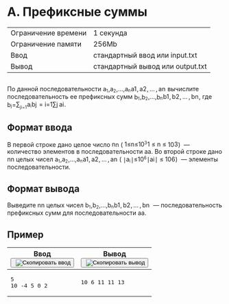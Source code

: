 <div class="problem__statement text" data-bem="{&quot;problem__statement&quot;:{}}">
<div class="problem-statement"><div class="header"><h1 class="title">A. Префиксные суммы</h1><table><tbody><tr class="time-limit"><td class="property-title">Ограничение времени</td><td>1&nbsp;секунда</td></tr><tr class="memory-limit"><td class="property-title">Ограничение памяти</td><td>256Mb</td></tr><tr class="input-file"><td class="property-title">Ввод</td><td colspan="1">стандартный ввод или input.txt</td></tr><tr class="output-file"><td class="property-title">Вывод</td><td colspan="1">стандартный вывод или output.txt</td></tr></tbody></table></div><h2></h2><div class="legend"><p>По данной последовательности <span class="math inline"><span class="katex"><span class="katex-mathml">
    <span class="MathJax_Preview" style="color: inherit; display: none;"></span><span id="MathJax-Element-1-Frame" class="mjx-chtml MathJax_CHTML" tabindex="0" style="font-size: 99%;"><span id="MJXc-Node-1" class="mjx-math"><span id="MJXc-Node-2" class="mjx-mrow"><span id="MJXc-Node-3" class="mjx-semantics"><span id="MJXc-Node-4" class="mjx-mrow"><span id="MJXc-Node-5" class="mjx-msub"><span class="mjx-base"><span id="MJXc-Node-6" class="mjx-mi"><span class="mjx-char MJXc-TeX-math-I" style="padding-top: 0.241em; padding-bottom: 0.301em;">a</span></span></span><span class="mjx-sub" style="font-size: 70.7%; vertical-align: -0.212em; padding-right: 0.071em;"><span id="MJXc-Node-7" class="mjx-mn" style=""><span class="mjx-char MJXc-TeX-main-R" style="padding-top: 0.361em; padding-bottom: 0.361em;">1</span></span></span></span><span id="MJXc-Node-8" class="mjx-mo"><span class="mjx-char MJXc-TeX-main-R" style="margin-top: -0.176em; padding-bottom: 0.54em;">,</span></span><span id="MJXc-Node-9" class="mjx-msub MJXc-space1"><span class="mjx-base"><span id="MJXc-Node-10" class="mjx-mi"><span class="mjx-char MJXc-TeX-math-I" style="padding-top: 0.241em; padding-bottom: 0.301em;">a</span></span></span><span class="mjx-sub" style="font-size: 70.7%; vertical-align: -0.212em; padding-right: 0.071em;"><span id="MJXc-Node-11" class="mjx-mn" style=""><span class="mjx-char MJXc-TeX-main-R" style="padding-top: 0.361em; padding-bottom: 0.361em;">2</span></span></span></span><span id="MJXc-Node-12" class="mjx-mo"><span class="mjx-char MJXc-TeX-main-R" style="margin-top: -0.176em; padding-bottom: 0.54em;">,</span></span><span id="MJXc-Node-13" class="mjx-mo MJXc-space1"><span class="mjx-char MJXc-TeX-main-R" style="margin-top: -0.176em; padding-bottom: 0.361em;">…</span></span><span id="MJXc-Node-14" class="mjx-mo MJXc-space1"><span class="mjx-char MJXc-TeX-main-R" style="margin-top: -0.176em; padding-bottom: 0.54em;">,</span></span><span id="MJXc-Node-15" class="mjx-msub MJXc-space1"><span class="mjx-base"><span id="MJXc-Node-16" class="mjx-mi"><span class="mjx-char MJXc-TeX-math-I" style="padding-top: 0.241em; padding-bottom: 0.301em;">a</span></span></span><span class="mjx-sub" style="font-size: 70.7%; vertical-align: -0.212em; padding-right: 0.071em;"><span id="MJXc-Node-17" class="mjx-mi" style=""><span class="mjx-char MJXc-TeX-math-I" style="padding-top: 0.241em; padding-bottom: 0.301em;">n</span></span></span></span></span></span></span></span></span><script type="math/mml" id="MathJax-Element-1"><math xmlns="http://www.w3.org/1998/Math/MathML">
     <semantics>
      <mrow>
       <msub>
        <mi>
         a
        </mi>
        <mn>
         1
        </mn>
       </msub>
       <mo separator="true">
        ,
       </mo>
       <msub>
        <mi>
         a
        </mi>
        <mn>
         2
        </mn>
       </msub>
       <mo separator="true">
        ,
       </mo>
       <mo>
        …
       </mo>
       <mo separator="true">
        ,
       </mo>
       <msub>
        <mi>
         a
        </mi>
        <mi>
         n
        </mi>
       </msub>
      </mrow>
      <annotation encoding="application/x-tex">
       a_1, a_2, \ldots, a_n
      </annotation>
     </semantics>
    </math></script></span><span class="katex-html" aria-hidden="true"><span class="base"><span class="strut" style="height:0.625em;vertical-align:-0.1944em;"></span><span class="mord"><span class="mord mathnormal">a</span><span class="msupsub"><span class="vlist-t vlist-t2"><span class="vlist-r"><span class="vlist" style="height:0.3011em;"><span style="top:-2.55em;margin-left:0em;margin-right:0.05em;"><span class="pstrut" style="height:2.7em;"></span><span class="sizing reset-size6 size3 mtight"><span class="mord mtight">1</span></span></span></span><span class="vlist-s">​</span></span><span class="vlist-r"><span class="vlist" style="height:0.15em;"><span></span></span></span></span></span></span><span class="mpunct">,</span><span class="mspace" style="margin-right:0.1667em;"></span><span class="mord"><span class="mord mathnormal">a</span><span class="msupsub"><span class="vlist-t vlist-t2"><span class="vlist-r"><span class="vlist" style="height:0.3011em;"><span style="top:-2.55em;margin-left:0em;margin-right:0.05em;"><span class="pstrut" style="height:2.7em;"></span><span class="sizing reset-size6 size3 mtight"><span class="mord mtight">2</span></span></span></span><span class="vlist-s">​</span></span><span class="vlist-r"><span class="vlist" style="height:0.15em;"><span></span></span></span></span></span></span><span class="mpunct">,</span><span class="mspace" style="margin-right:0.1667em;"></span><span class="minner">…</span><span class="mspace" style="margin-right:0.1667em;"></span><span class="mpunct">,</span><span class="mspace" style="margin-right:0.1667em;"></span><span class="mord"><span class="mord mathnormal">a</span><span class="msupsub"><span class="vlist-t vlist-t2"><span class="vlist-r"><span class="vlist" style="height:0.1514em;"><span style="top:-2.55em;margin-left:0em;margin-right:0.05em;"><span class="pstrut" style="height:2.7em;"></span><span class="sizing reset-size6 size3 mtight"><span class="mord mathnormal mtight">n</span></span></span></span><span class="vlist-s">​</span></span><span class="vlist-r"><span class="vlist" style="height:0.15em;"><span></span></span></span></span></span></span></span></span></span></span> вычислите последовательность ее префиксных сумм <span class="math inline"><span class="katex"><span class="katex-mathml">
    <span class="MathJax_Preview" style="color: inherit; display: none;"></span><span id="MathJax-Element-2-Frame" class="mjx-chtml MathJax_CHTML" tabindex="0" style="font-size: 99%;"><span id="MJXc-Node-18" class="mjx-math"><span id="MJXc-Node-19" class="mjx-mrow"><span id="MJXc-Node-20" class="mjx-semantics"><span id="MJXc-Node-21" class="mjx-mrow"><span id="MJXc-Node-22" class="mjx-msub"><span class="mjx-base"><span id="MJXc-Node-23" class="mjx-mi"><span class="mjx-char MJXc-TeX-math-I" style="padding-top: 0.48em; padding-bottom: 0.301em;">b</span></span></span><span class="mjx-sub" style="font-size: 70.7%; vertical-align: -0.212em; padding-right: 0.071em;"><span id="MJXc-Node-24" class="mjx-mn" style=""><span class="mjx-char MJXc-TeX-main-R" style="padding-top: 0.361em; padding-bottom: 0.361em;">1</span></span></span></span><span id="MJXc-Node-25" class="mjx-mo"><span class="mjx-char MJXc-TeX-main-R" style="margin-top: -0.176em; padding-bottom: 0.54em;">,</span></span><span id="MJXc-Node-26" class="mjx-msub MJXc-space1"><span class="mjx-base"><span id="MJXc-Node-27" class="mjx-mi"><span class="mjx-char MJXc-TeX-math-I" style="padding-top: 0.48em; padding-bottom: 0.301em;">b</span></span></span><span class="mjx-sub" style="font-size: 70.7%; vertical-align: -0.212em; padding-right: 0.071em;"><span id="MJXc-Node-28" class="mjx-mn" style=""><span class="mjx-char MJXc-TeX-main-R" style="padding-top: 0.361em; padding-bottom: 0.361em;">2</span></span></span></span><span id="MJXc-Node-29" class="mjx-mo"><span class="mjx-char MJXc-TeX-main-R" style="margin-top: -0.176em; padding-bottom: 0.54em;">,</span></span><span id="MJXc-Node-30" class="mjx-mo MJXc-space1"><span class="mjx-char MJXc-TeX-main-R" style="margin-top: -0.176em; padding-bottom: 0.361em;">…</span></span><span id="MJXc-Node-31" class="mjx-mo MJXc-space1"><span class="mjx-char MJXc-TeX-main-R" style="margin-top: -0.176em; padding-bottom: 0.54em;">,</span></span><span id="MJXc-Node-32" class="mjx-msub MJXc-space1"><span class="mjx-base"><span id="MJXc-Node-33" class="mjx-mi"><span class="mjx-char MJXc-TeX-math-I" style="padding-top: 0.48em; padding-bottom: 0.301em;">b</span></span></span><span class="mjx-sub" style="font-size: 70.7%; vertical-align: -0.212em; padding-right: 0.071em;"><span id="MJXc-Node-34" class="mjx-mi" style=""><span class="mjx-char MJXc-TeX-math-I" style="padding-top: 0.241em; padding-bottom: 0.301em;">n</span></span></span></span></span></span></span></span></span><script type="math/mml" id="MathJax-Element-2"><math xmlns="http://www.w3.org/1998/Math/MathML">
     <semantics>
      <mrow>
       <msub>
        <mi>
         b
        </mi>
        <mn>
         1
        </mn>
       </msub>
       <mo separator="true">
        ,
       </mo>
       <msub>
        <mi>
         b
        </mi>
        <mn>
         2
        </mn>
       </msub>
       <mo separator="true">
        ,
       </mo>
       <mo>
        …
       </mo>
       <mo separator="true">
        ,
       </mo>
       <msub>
        <mi>
         b
        </mi>
        <mi>
         n
        </mi>
       </msub>
      </mrow>
      <annotation encoding="application/x-tex">
       b_1, b_2, \ldots, b_n
      </annotation>
     </semantics>
    </math></script></span><span class="katex-html" aria-hidden="true"><span class="base"><span class="strut" style="height:0.8889em;vertical-align:-0.1944em;"></span><span class="mord"><span class="mord mathnormal">b</span><span class="msupsub"><span class="vlist-t vlist-t2"><span class="vlist-r"><span class="vlist" style="height:0.3011em;"><span style="top:-2.55em;margin-left:0em;margin-right:0.05em;"><span class="pstrut" style="height:2.7em;"></span><span class="sizing reset-size6 size3 mtight"><span class="mord mtight">1</span></span></span></span><span class="vlist-s">​</span></span><span class="vlist-r"><span class="vlist" style="height:0.15em;"><span></span></span></span></span></span></span><span class="mpunct">,</span><span class="mspace" style="margin-right:0.1667em;"></span><span class="mord"><span class="mord mathnormal">b</span><span class="msupsub"><span class="vlist-t vlist-t2"><span class="vlist-r"><span class="vlist" style="height:0.3011em;"><span style="top:-2.55em;margin-left:0em;margin-right:0.05em;"><span class="pstrut" style="height:2.7em;"></span><span class="sizing reset-size6 size3 mtight"><span class="mord mtight">2</span></span></span></span><span class="vlist-s">​</span></span><span class="vlist-r"><span class="vlist" style="height:0.15em;"><span></span></span></span></span></span></span><span class="mpunct">,</span><span class="mspace" style="margin-right:0.1667em;"></span><span class="minner">…</span><span class="mspace" style="margin-right:0.1667em;"></span><span class="mpunct">,</span><span class="mspace" style="margin-right:0.1667em;"></span><span class="mord"><span class="mord mathnormal">b</span><span class="msupsub"><span class="vlist-t vlist-t2"><span class="vlist-r"><span class="vlist" style="height:0.1514em;"><span style="top:-2.55em;margin-left:0em;margin-right:0.05em;"><span class="pstrut" style="height:2.7em;"></span><span class="sizing reset-size6 size3 mtight"><span class="mord mathnormal mtight">n</span></span></span></span><span class="vlist-s">​</span></span><span class="vlist-r"><span class="vlist" style="height:0.15em;"><span></span></span></span></span></span></span></span></span></span></span>, где <span class="math inline"><span class="katex"><span class="katex-mathml">
    <span class="MathJax_Preview" style="color: inherit; display: none;"></span><span id="MathJax-Element-3-Frame" class="mjx-chtml MathJax_CHTML" tabindex="0" style="font-size: 99%;"><span id="MJXc-Node-35" class="mjx-math"><span id="MJXc-Node-36" class="mjx-mrow"><span id="MJXc-Node-37" class="mjx-semantics"><span id="MJXc-Node-38" class="mjx-mrow"><span id="MJXc-Node-39" class="mjx-msub"><span class="mjx-base"><span id="MJXc-Node-40" class="mjx-mi"><span class="mjx-char MJXc-TeX-math-I" style="padding-top: 0.48em; padding-bottom: 0.301em;">b</span></span></span><span class="mjx-sub" style="font-size: 70.7%; vertical-align: -0.212em; padding-right: 0.071em;"><span id="MJXc-Node-41" class="mjx-mi" style=""><span class="mjx-char MJXc-TeX-math-I" style="padding-top: 0.42em; padding-bottom: 0.48em;">j</span></span></span></span><span id="MJXc-Node-42" class="mjx-mo MJXc-space3"><span class="mjx-char MJXc-TeX-main-R" style="padding-top: 0.063em; padding-bottom: 0.301em;">=</span></span><span id="MJXc-Node-43" class="mjx-msubsup MJXc-space3"><span class="mjx-base"><span id="MJXc-Node-44" class="mjx-mo"><span class="mjx-char MJXc-TeX-size1-R" style="padding-top: 0.54em; padding-bottom: 0.54em;">∑</span></span></span><span class="mjx-stack" style="vertical-align: -0.315em;"><span class="mjx-sup" style="font-size: 70.7%; padding-bottom: 0.255em; padding-left: 0px; padding-right: 0.071em;"><span id="MJXc-Node-49" class="mjx-mi" style=""><span class="mjx-char MJXc-TeX-math-I" style="padding-top: 0.42em; padding-bottom: 0.48em;">j</span></span></span><span class="mjx-sub" style="font-size: 70.7%; padding-right: 0.071em;"><span id="MJXc-Node-45" class="mjx-mrow" style=""><span id="MJXc-Node-46" class="mjx-mi"><span class="mjx-char MJXc-TeX-math-I" style="padding-top: 0.42em; padding-bottom: 0.301em;">i</span></span><span id="MJXc-Node-47" class="mjx-mo"><span class="mjx-char MJXc-TeX-main-R" style="padding-top: 0.063em; padding-bottom: 0.301em;">=</span></span><span id="MJXc-Node-48" class="mjx-mn"><span class="mjx-char MJXc-TeX-main-R" style="padding-top: 0.361em; padding-bottom: 0.361em;">1</span></span></span></span></span></span><span id="MJXc-Node-50" class="mjx-msub MJXc-space1"><span class="mjx-base"><span id="MJXc-Node-51" class="mjx-mi"><span class="mjx-char MJXc-TeX-math-I" style="padding-top: 0.241em; padding-bottom: 0.301em;">a</span></span></span><span class="mjx-sub" style="font-size: 70.7%; vertical-align: -0.212em; padding-right: 0.071em;"><span id="MJXc-Node-52" class="mjx-mi" style=""><span class="mjx-char MJXc-TeX-math-I" style="padding-top: 0.42em; padding-bottom: 0.301em;">i</span></span></span></span></span></span></span></span></span><script type="math/mml" id="MathJax-Element-3"><math xmlns="http://www.w3.org/1998/Math/MathML">
     <semantics>
      <mrow>
       <msub>
        <mi>
         b
        </mi>
        <mi>
         j
        </mi>
       </msub>
       <mo>
        =
       </mo>
       <msubsup>
        <mo>
         ∑
        </mo>
        <mrow>
         <mi>
          i
         </mi>
         <mo>
          =
         </mo>
         <mn>
          1
         </mn>
        </mrow>
        <mi>
         j
        </mi>
       </msubsup>
       <msub>
        <mi>
         a
        </mi>
        <mi>
         i
        </mi>
       </msub>
      </mrow>
      <annotation encoding="application/x-tex">
       b_j = \sum\limits_{i=1}^{j} a_i
      </annotation>
     </semantics>
    </math></script></span><span class="katex-html" aria-hidden="true"><span class="base"><span class="strut" style="height:0.9805em;vertical-align:-0.2861em;"></span><span class="mord"><span class="mord mathnormal">b</span><span class="msupsub"><span class="vlist-t vlist-t2"><span class="vlist-r"><span class="vlist" style="height:0.3117em;"><span style="top:-2.55em;margin-left:0em;margin-right:0.05em;"><span class="pstrut" style="height:2.7em;"></span><span class="sizing reset-size6 size3 mtight"><span class="mord mathnormal mtight" style="margin-right:0.05724em;">j</span></span></span></span><span class="vlist-s">​</span></span><span class="vlist-r"><span class="vlist" style="height:0.2861em;"><span></span></span></span></span></span></span><span class="mspace" style="margin-right:0.2778em;"></span><span class="mrel">=</span><span class="mspace" style="margin-right:0.2778em;"></span></span><span class="base"><span class="strut" style="height:2.5364em;vertical-align:-0.9777em;"></span><span class="mop op-limits"><span class="vlist-t vlist-t2"><span class="vlist-r"><span class="vlist" style="height:1.5588em;"><span style="top:-2.1223em;margin-left:0em;"><span class="pstrut" style="height:3em;"></span><span class="sizing reset-size6 size3 mtight"><span class="mord mtight"><span class="mord mathnormal mtight">i</span><span class="mrel mtight">=</span><span class="mord mtight">1</span></span></span></span><span style="top:-3em;"><span class="pstrut" style="height:3em;"></span><span><span class="mop op-symbol small-op">∑</span></span></span><span style="top:-3.9971em;margin-left:0em;"><span class="pstrut" style="height:3em;"></span><span class="sizing reset-size6 size3 mtight"><span class="mord mtight"><span class="mord mathnormal mtight" style="margin-right:0.05724em;">j</span></span></span></span></span><span class="vlist-s">​</span></span><span class="vlist-r"><span class="vlist" style="height:0.9777em;"><span></span></span></span></span></span><span class="mspace" style="margin-right:0.1667em;"></span><span class="mord"><span class="mord mathnormal">a</span><span class="msupsub"><span class="vlist-t vlist-t2"><span class="vlist-r"><span class="vlist" style="height:0.3117em;"><span style="top:-2.55em;margin-left:0em;margin-right:0.05em;"><span class="pstrut" style="height:2.7em;"></span><span class="sizing reset-size6 size3 mtight"><span class="mord mathnormal mtight">i</span></span></span></span><span class="vlist-s">​</span></span><span class="vlist-r"><span class="vlist" style="height:0.15em;"><span></span></span></span></span></span></span></span></span></span></span>.</p></div><h2>Формат ввода</h2><div class="input-specification"><p>В первой строке дано целое число <span class="math inline"><span class="katex"><span class="katex-mathml">
    <span class="MathJax_Preview" style="color: inherit; display: none;"></span><span id="MathJax-Element-4-Frame" class="mjx-chtml MathJax_CHTML" tabindex="0" style="font-size: 99%;"><span id="MJXc-Node-53" class="mjx-math"><span id="MJXc-Node-54" class="mjx-mrow"><span id="MJXc-Node-55" class="mjx-semantics"><span id="MJXc-Node-56" class="mjx-mrow"><span id="MJXc-Node-57" class="mjx-mi"><span class="mjx-char MJXc-TeX-math-I" style="padding-top: 0.241em; padding-bottom: 0.301em;">n</span></span></span></span></span></span></span><script type="math/mml" id="MathJax-Element-4"><math xmlns="http://www.w3.org/1998/Math/MathML">
     <semantics>
      <mrow>
       <mi>
        n
       </mi>
      </mrow>
      <annotation encoding="application/x-tex">
       n
      </annotation>
     </semantics>
    </math></script></span><span class="katex-html" aria-hidden="true"><span class="base"><span class="strut" style="height:0.4306em;"></span><span class="mord mathnormal">n</span></span></span></span></span> (<span class="math inline"><span class="katex"><span class="katex-mathml">
    <span class="MathJax_Preview" style="color: inherit; display: none;"></span><span id="MathJax-Element-5-Frame" class="mjx-chtml MathJax_CHTML" tabindex="0" style="font-size: 99%;"><span id="MJXc-Node-58" class="mjx-math"><span id="MJXc-Node-59" class="mjx-mrow"><span id="MJXc-Node-60" class="mjx-semantics"><span id="MJXc-Node-61" class="mjx-mrow"><span id="MJXc-Node-62" class="mjx-mn"><span class="mjx-char MJXc-TeX-main-R" style="padding-top: 0.361em; padding-bottom: 0.361em;">1</span></span><span id="MJXc-Node-63" class="mjx-mo MJXc-space3"><span class="mjx-char MJXc-TeX-main-R" style="padding-top: 0.361em; padding-bottom: 0.48em;">≤</span></span><span id="MJXc-Node-64" class="mjx-mi MJXc-space3"><span class="mjx-char MJXc-TeX-math-I" style="padding-top: 0.241em; padding-bottom: 0.301em;">n</span></span><span id="MJXc-Node-65" class="mjx-mo MJXc-space3"><span class="mjx-char MJXc-TeX-main-R" style="padding-top: 0.361em; padding-bottom: 0.48em;">≤</span></span><span id="MJXc-Node-66" class="mjx-mn MJXc-space3"><span class="mjx-char MJXc-TeX-main-R" style="padding-top: 0.361em; padding-bottom: 0.361em;">1</span></span><span id="MJXc-Node-67" class="mjx-msup"><span class="mjx-base"><span id="MJXc-Node-68" class="mjx-mn"><span class="mjx-char MJXc-TeX-main-R" style="padding-top: 0.361em; padding-bottom: 0.361em;">0</span></span></span><span class="mjx-sup" style="font-size: 70.7%; vertical-align: 0.591em; padding-left: 0px; padding-right: 0.071em;"><span id="MJXc-Node-69" class="mjx-mn" style=""><span class="mjx-char MJXc-TeX-main-R" style="padding-top: 0.361em; padding-bottom: 0.361em;">3</span></span></span></span></span></span></span></span></span><script type="math/mml" id="MathJax-Element-5"><math xmlns="http://www.w3.org/1998/Math/MathML">
     <semantics>
      <mrow>
       <mn>
        1
       </mn>
       <mo>
        ≤
       </mo>
       <mi>
        n
       </mi>
       <mo>
        ≤
       </mo>
       <mn>
        1
       </mn>
       <msup>
        <mn>
         0
        </mn>
        <mn>
         3
        </mn>
       </msup>
      </mrow>
      <annotation encoding="application/x-tex">
       1 \leq n \leq 10^3
      </annotation>
     </semantics>
    </math></script></span><span class="katex-html" aria-hidden="true"><span class="base"><span class="strut" style="height:0.7804em;vertical-align:-0.136em;"></span><span class="mord">1</span><span class="mspace" style="margin-right:0.2778em;"></span><span class="mrel">≤</span><span class="mspace" style="margin-right:0.2778em;"></span></span><span class="base"><span class="strut" style="height:0.7719em;vertical-align:-0.136em;"></span><span class="mord mathnormal">n</span><span class="mspace" style="margin-right:0.2778em;"></span><span class="mrel">≤</span><span class="mspace" style="margin-right:0.2778em;"></span></span><span class="base"><span class="strut" style="height:0.8141em;"></span><span class="mord">1</span><span class="mord"><span class="mord">0</span><span class="msupsub"><span class="vlist-t"><span class="vlist-r"><span class="vlist" style="height:0.8141em;"><span style="top:-3.063em;margin-right:0.05em;"><span class="pstrut" style="height:2.7em;"></span><span class="sizing reset-size6 size3 mtight"><span class="mord mtight">3</span></span></span></span></span></span></span></span></span></span></span></span>) &nbsp;— количество элементов в последовательности <span class="math inline"><span class="katex"><span class="katex-mathml">
    <span class="MathJax_Preview" style="color: inherit; display: none;"></span><span id="MathJax-Element-6-Frame" class="mjx-chtml MathJax_CHTML" tabindex="0" style="font-size: 99%;"><span id="MJXc-Node-70" class="mjx-math"><span id="MJXc-Node-71" class="mjx-mrow"><span id="MJXc-Node-72" class="mjx-semantics"><span id="MJXc-Node-73" class="mjx-mrow"><span id="MJXc-Node-74" class="mjx-mi"><span class="mjx-char MJXc-TeX-math-I" style="padding-top: 0.241em; padding-bottom: 0.301em;">a</span></span></span></span></span></span></span><script type="math/mml" id="MathJax-Element-6"><math xmlns="http://www.w3.org/1998/Math/MathML">
     <semantics>
      <mrow>
       <mi>
        a
       </mi>
      </mrow>
      <annotation encoding="application/x-tex">
       a
      </annotation>
     </semantics>
    </math></script></span><span class="katex-html" aria-hidden="true"><span class="base"><span class="strut" style="height:0.4306em;"></span><span class="mord mathnormal">a</span></span></span></span></span>. Во второй строке дано <span class="math inline"><span class="katex"><span class="katex-mathml">
    <span class="MathJax_Preview" style="color: inherit; display: none;"></span><span id="MathJax-Element-7-Frame" class="mjx-chtml MathJax_CHTML" tabindex="0" style="font-size: 99%;"><span id="MJXc-Node-75" class="mjx-math"><span id="MJXc-Node-76" class="mjx-mrow"><span id="MJXc-Node-77" class="mjx-semantics"><span id="MJXc-Node-78" class="mjx-mrow"><span id="MJXc-Node-79" class="mjx-mi"><span class="mjx-char MJXc-TeX-math-I" style="padding-top: 0.241em; padding-bottom: 0.301em;">n</span></span></span></span></span></span></span><script type="math/mml" id="MathJax-Element-7"><math xmlns="http://www.w3.org/1998/Math/MathML">
     <semantics>
      <mrow>
       <mi>
        n
       </mi>
      </mrow>
      <annotation encoding="application/x-tex">
       n
      </annotation>
     </semantics>
    </math></script></span><span class="katex-html" aria-hidden="true"><span class="base"><span class="strut" style="height:0.4306em;"></span><span class="mord mathnormal">n</span></span></span></span></span> целых чисел <span class="math inline"><span class="katex"><span class="katex-mathml">
    <span class="MathJax_Preview" style="color: inherit; display: none;"></span><span id="MathJax-Element-8-Frame" class="mjx-chtml MathJax_CHTML" tabindex="0" style="font-size: 99%;"><span id="MJXc-Node-80" class="mjx-math"><span id="MJXc-Node-81" class="mjx-mrow"><span id="MJXc-Node-82" class="mjx-semantics"><span id="MJXc-Node-83" class="mjx-mrow"><span id="MJXc-Node-84" class="mjx-msub"><span class="mjx-base"><span id="MJXc-Node-85" class="mjx-mi"><span class="mjx-char MJXc-TeX-math-I" style="padding-top: 0.241em; padding-bottom: 0.301em;">a</span></span></span><span class="mjx-sub" style="font-size: 70.7%; vertical-align: -0.212em; padding-right: 0.071em;"><span id="MJXc-Node-86" class="mjx-mn" style=""><span class="mjx-char MJXc-TeX-main-R" style="padding-top: 0.361em; padding-bottom: 0.361em;">1</span></span></span></span><span id="MJXc-Node-87" class="mjx-mo"><span class="mjx-char MJXc-TeX-main-R" style="margin-top: -0.176em; padding-bottom: 0.54em;">,</span></span><span id="MJXc-Node-88" class="mjx-msub MJXc-space1"><span class="mjx-base"><span id="MJXc-Node-89" class="mjx-mi"><span class="mjx-char MJXc-TeX-math-I" style="padding-top: 0.241em; padding-bottom: 0.301em;">a</span></span></span><span class="mjx-sub" style="font-size: 70.7%; vertical-align: -0.212em; padding-right: 0.071em;"><span id="MJXc-Node-90" class="mjx-mn" style=""><span class="mjx-char MJXc-TeX-main-R" style="padding-top: 0.361em; padding-bottom: 0.361em;">2</span></span></span></span><span id="MJXc-Node-91" class="mjx-mo"><span class="mjx-char MJXc-TeX-main-R" style="margin-top: -0.176em; padding-bottom: 0.54em;">,</span></span><span id="MJXc-Node-92" class="mjx-mo MJXc-space1"><span class="mjx-char MJXc-TeX-main-R" style="margin-top: -0.176em; padding-bottom: 0.361em;">…</span></span><span id="MJXc-Node-93" class="mjx-mo MJXc-space1"><span class="mjx-char MJXc-TeX-main-R" style="margin-top: -0.176em; padding-bottom: 0.54em;">,</span></span><span id="MJXc-Node-94" class="mjx-msub MJXc-space1"><span class="mjx-base"><span id="MJXc-Node-95" class="mjx-mi"><span class="mjx-char MJXc-TeX-math-I" style="padding-top: 0.241em; padding-bottom: 0.301em;">a</span></span></span><span class="mjx-sub" style="font-size: 70.7%; vertical-align: -0.212em; padding-right: 0.071em;"><span id="MJXc-Node-96" class="mjx-mi" style=""><span class="mjx-char MJXc-TeX-math-I" style="padding-top: 0.241em; padding-bottom: 0.301em;">n</span></span></span></span></span></span></span></span></span><script type="math/mml" id="MathJax-Element-8"><math xmlns="http://www.w3.org/1998/Math/MathML">
     <semantics>
      <mrow>
       <msub>
        <mi>
         a
        </mi>
        <mn>
         1
        </mn>
       </msub>
       <mo separator="true">
        ,
       </mo>
       <msub>
        <mi>
         a
        </mi>
        <mn>
         2
        </mn>
       </msub>
       <mo separator="true">
        ,
       </mo>
       <mo>
        …
       </mo>
       <mo separator="true">
        ,
       </mo>
       <msub>
        <mi>
         a
        </mi>
        <mi>
         n
        </mi>
       </msub>
      </mrow>
      <annotation encoding="application/x-tex">
       a_1, a_2, \ldots, a_n
      </annotation>
     </semantics>
    </math></script></span><span class="katex-html" aria-hidden="true"><span class="base"><span class="strut" style="height:0.625em;vertical-align:-0.1944em;"></span><span class="mord"><span class="mord mathnormal">a</span><span class="msupsub"><span class="vlist-t vlist-t2"><span class="vlist-r"><span class="vlist" style="height:0.3011em;"><span style="top:-2.55em;margin-left:0em;margin-right:0.05em;"><span class="pstrut" style="height:2.7em;"></span><span class="sizing reset-size6 size3 mtight"><span class="mord mtight">1</span></span></span></span><span class="vlist-s">​</span></span><span class="vlist-r"><span class="vlist" style="height:0.15em;"><span></span></span></span></span></span></span><span class="mpunct">,</span><span class="mspace" style="margin-right:0.1667em;"></span><span class="mord"><span class="mord mathnormal">a</span><span class="msupsub"><span class="vlist-t vlist-t2"><span class="vlist-r"><span class="vlist" style="height:0.3011em;"><span style="top:-2.55em;margin-left:0em;margin-right:0.05em;"><span class="pstrut" style="height:2.7em;"></span><span class="sizing reset-size6 size3 mtight"><span class="mord mtight">2</span></span></span></span><span class="vlist-s">​</span></span><span class="vlist-r"><span class="vlist" style="height:0.15em;"><span></span></span></span></span></span></span><span class="mpunct">,</span><span class="mspace" style="margin-right:0.1667em;"></span><span class="minner">…</span><span class="mspace" style="margin-right:0.1667em;"></span><span class="mpunct">,</span><span class="mspace" style="margin-right:0.1667em;"></span><span class="mord"><span class="mord mathnormal">a</span><span class="msupsub"><span class="vlist-t vlist-t2"><span class="vlist-r"><span class="vlist" style="height:0.1514em;"><span style="top:-2.55em;margin-left:0em;margin-right:0.05em;"><span class="pstrut" style="height:2.7em;"></span><span class="sizing reset-size6 size3 mtight"><span class="mord mathnormal mtight">n</span></span></span></span><span class="vlist-s">​</span></span><span class="vlist-r"><span class="vlist" style="height:0.15em;"><span></span></span></span></span></span></span></span></span></span></span> (<span class="math inline"><span class="katex"><span class="katex-mathml">
    <span class="MathJax_Preview" style="color: inherit; display: none;"></span><span id="MathJax-Element-9-Frame" class="mjx-chtml MathJax_CHTML" tabindex="0" style="font-size: 99%;"><span id="MJXc-Node-97" class="mjx-math"><span id="MJXc-Node-98" class="mjx-mrow"><span id="MJXc-Node-99" class="mjx-semantics"><span id="MJXc-Node-100" class="mjx-mrow"><span id="MJXc-Node-101" class="mjx-mi"><span class="mjx-char MJXc-TeX-main-R" style="padding-top: 0.48em; padding-bottom: 0.599em;">∣</span></span><span id="MJXc-Node-102" class="mjx-msub"><span class="mjx-base"><span id="MJXc-Node-103" class="mjx-mi"><span class="mjx-char MJXc-TeX-math-I" style="padding-top: 0.241em; padding-bottom: 0.301em;">a</span></span></span><span class="mjx-sub" style="font-size: 70.7%; vertical-align: -0.212em; padding-right: 0.071em;"><span id="MJXc-Node-104" class="mjx-mi" style=""><span class="mjx-char MJXc-TeX-math-I" style="padding-top: 0.42em; padding-bottom: 0.301em;">i</span></span></span></span><span id="MJXc-Node-105" class="mjx-mi"><span class="mjx-char MJXc-TeX-main-R" style="padding-top: 0.48em; padding-bottom: 0.599em;">∣</span></span><span id="MJXc-Node-106" class="mjx-mo MJXc-space3"><span class="mjx-char MJXc-TeX-main-R" style="padding-top: 0.361em; padding-bottom: 0.48em;">≤</span></span><span id="MJXc-Node-107" class="mjx-mn MJXc-space3"><span class="mjx-char MJXc-TeX-main-R" style="padding-top: 0.361em; padding-bottom: 0.361em;">1</span></span><span id="MJXc-Node-108" class="mjx-msup"><span class="mjx-base"><span id="MJXc-Node-109" class="mjx-mn"><span class="mjx-char MJXc-TeX-main-R" style="padding-top: 0.361em; padding-bottom: 0.361em;">0</span></span></span><span class="mjx-sup" style="font-size: 70.7%; vertical-align: 0.591em; padding-left: 0px; padding-right: 0.071em;"><span id="MJXc-Node-110" class="mjx-mn" style=""><span class="mjx-char MJXc-TeX-main-R" style="padding-top: 0.361em; padding-bottom: 0.361em;">6</span></span></span></span></span></span></span></span></span><script type="math/mml" id="MathJax-Element-9"><math xmlns="http://www.w3.org/1998/Math/MathML">
     <semantics>
      <mrow>
       <mi mathvariant="normal">
        ∣
       </mi>
       <msub>
        <mi>
         a
        </mi>
        <mi>
         i
        </mi>
       </msub>
       <mi mathvariant="normal">
        ∣
       </mi>
       <mo>
        ≤
       </mo>
       <mn>
        1
       </mn>
       <msup>
        <mn>
         0
        </mn>
        <mn>
         6
        </mn>
       </msup>
      </mrow>
      <annotation encoding="application/x-tex">
       |a_i| \leq 10^6
      </annotation>
     </semantics>
    </math></script></span><span class="katex-html" aria-hidden="true"><span class="base"><span class="strut" style="height:1em;vertical-align:-0.25em;"></span><span class="mord">∣</span><span class="mord"><span class="mord mathnormal">a</span><span class="msupsub"><span class="vlist-t vlist-t2"><span class="vlist-r"><span class="vlist" style="height:0.3117em;"><span style="top:-2.55em;margin-left:0em;margin-right:0.05em;"><span class="pstrut" style="height:2.7em;"></span><span class="sizing reset-size6 size3 mtight"><span class="mord mathnormal mtight">i</span></span></span></span><span class="vlist-s">​</span></span><span class="vlist-r"><span class="vlist" style="height:0.15em;"><span></span></span></span></span></span></span><span class="mord">∣</span><span class="mspace" style="margin-right:0.2778em;"></span><span class="mrel">≤</span><span class="mspace" style="margin-right:0.2778em;"></span></span><span class="base"><span class="strut" style="height:0.8141em;"></span><span class="mord">1</span><span class="mord"><span class="mord">0</span><span class="msupsub"><span class="vlist-t"><span class="vlist-r"><span class="vlist" style="height:0.8141em;"><span style="top:-3.063em;margin-right:0.05em;"><span class="pstrut" style="height:2.7em;"></span><span class="sizing reset-size6 size3 mtight"><span class="mord mtight">6</span></span></span></span></span></span></span></span></span></span></span></span>) &nbsp;— элементы последовательности.</p></div><h2>Формат вывода</h2><div class="output-specification"><p>Выведите <span class="math inline"><span class="katex"><span class="katex-mathml">
    <span class="MathJax_Preview" style="color: inherit; display: none;"></span><span id="MathJax-Element-10-Frame" class="mjx-chtml MathJax_CHTML" tabindex="0" style="font-size: 99%;"><span id="MJXc-Node-111" class="mjx-math"><span id="MJXc-Node-112" class="mjx-mrow"><span id="MJXc-Node-113" class="mjx-semantics"><span id="MJXc-Node-114" class="mjx-mrow"><span id="MJXc-Node-115" class="mjx-mi"><span class="mjx-char MJXc-TeX-math-I" style="padding-top: 0.241em; padding-bottom: 0.301em;">n</span></span></span></span></span></span></span><script type="math/mml" id="MathJax-Element-10"><math xmlns="http://www.w3.org/1998/Math/MathML">
     <semantics>
      <mrow>
       <mi>
        n
       </mi>
      </mrow>
      <annotation encoding="application/x-tex">
       n
      </annotation>
     </semantics>
    </math></script></span><span class="katex-html" aria-hidden="true"><span class="base"><span class="strut" style="height:0.4306em;"></span><span class="mord mathnormal">n</span></span></span></span></span> целых чисел <span class="math inline"><span class="katex"><span class="katex-mathml">
    <span class="MathJax_Preview" style="color: inherit; display: none;"></span><span id="MathJax-Element-11-Frame" class="mjx-chtml MathJax_CHTML" tabindex="0" style="font-size: 99%;"><span id="MJXc-Node-116" class="mjx-math"><span id="MJXc-Node-117" class="mjx-mrow"><span id="MJXc-Node-118" class="mjx-semantics"><span id="MJXc-Node-119" class="mjx-mrow"><span id="MJXc-Node-120" class="mjx-msub"><span class="mjx-base"><span id="MJXc-Node-121" class="mjx-mi"><span class="mjx-char MJXc-TeX-math-I" style="padding-top: 0.48em; padding-bottom: 0.301em;">b</span></span></span><span class="mjx-sub" style="font-size: 70.7%; vertical-align: -0.212em; padding-right: 0.071em;"><span id="MJXc-Node-122" class="mjx-mn" style=""><span class="mjx-char MJXc-TeX-main-R" style="padding-top: 0.361em; padding-bottom: 0.361em;">1</span></span></span></span><span id="MJXc-Node-123" class="mjx-mo"><span class="mjx-char MJXc-TeX-main-R" style="margin-top: -0.176em; padding-bottom: 0.54em;">,</span></span><span id="MJXc-Node-124" class="mjx-msub MJXc-space1"><span class="mjx-base"><span id="MJXc-Node-125" class="mjx-mi"><span class="mjx-char MJXc-TeX-math-I" style="padding-top: 0.48em; padding-bottom: 0.301em;">b</span></span></span><span class="mjx-sub" style="font-size: 70.7%; vertical-align: -0.212em; padding-right: 0.071em;"><span id="MJXc-Node-126" class="mjx-mn" style=""><span class="mjx-char MJXc-TeX-main-R" style="padding-top: 0.361em; padding-bottom: 0.361em;">2</span></span></span></span><span id="MJXc-Node-127" class="mjx-mo"><span class="mjx-char MJXc-TeX-main-R" style="margin-top: -0.176em; padding-bottom: 0.54em;">,</span></span><span id="MJXc-Node-128" class="mjx-mo MJXc-space1"><span class="mjx-char MJXc-TeX-main-R" style="margin-top: -0.176em; padding-bottom: 0.361em;">…</span></span><span id="MJXc-Node-129" class="mjx-mo MJXc-space1"><span class="mjx-char MJXc-TeX-main-R" style="margin-top: -0.176em; padding-bottom: 0.54em;">,</span></span><span id="MJXc-Node-130" class="mjx-msub MJXc-space1"><span class="mjx-base"><span id="MJXc-Node-131" class="mjx-mi"><span class="mjx-char MJXc-TeX-math-I" style="padding-top: 0.48em; padding-bottom: 0.301em;">b</span></span></span><span class="mjx-sub" style="font-size: 70.7%; vertical-align: -0.212em; padding-right: 0.071em;"><span id="MJXc-Node-132" class="mjx-mi" style=""><span class="mjx-char MJXc-TeX-math-I" style="padding-top: 0.241em; padding-bottom: 0.301em;">n</span></span></span></span></span></span></span></span></span><script type="math/mml" id="MathJax-Element-11"><math xmlns="http://www.w3.org/1998/Math/MathML">
     <semantics>
      <mrow>
       <msub>
        <mi>
         b
        </mi>
        <mn>
         1
        </mn>
       </msub>
       <mo separator="true">
        ,
       </mo>
       <msub>
        <mi>
         b
        </mi>
        <mn>
         2
        </mn>
       </msub>
       <mo separator="true">
        ,
       </mo>
       <mo>
        …
       </mo>
       <mo separator="true">
        ,
       </mo>
       <msub>
        <mi>
         b
        </mi>
        <mi>
         n
        </mi>
       </msub>
      </mrow>
      <annotation encoding="application/x-tex">
       b_1, b_2, \ldots, b_n
      </annotation>
     </semantics>
    </math></script></span><span class="katex-html" aria-hidden="true"><span class="base"><span class="strut" style="height:0.8889em;vertical-align:-0.1944em;"></span><span class="mord"><span class="mord mathnormal">b</span><span class="msupsub"><span class="vlist-t vlist-t2"><span class="vlist-r"><span class="vlist" style="height:0.3011em;"><span style="top:-2.55em;margin-left:0em;margin-right:0.05em;"><span class="pstrut" style="height:2.7em;"></span><span class="sizing reset-size6 size3 mtight"><span class="mord mtight">1</span></span></span></span><span class="vlist-s">​</span></span><span class="vlist-r"><span class="vlist" style="height:0.15em;"><span></span></span></span></span></span></span><span class="mpunct">,</span><span class="mspace" style="margin-right:0.1667em;"></span><span class="mord"><span class="mord mathnormal">b</span><span class="msupsub"><span class="vlist-t vlist-t2"><span class="vlist-r"><span class="vlist" style="height:0.3011em;"><span style="top:-2.55em;margin-left:0em;margin-right:0.05em;"><span class="pstrut" style="height:2.7em;"></span><span class="sizing reset-size6 size3 mtight"><span class="mord mtight">2</span></span></span></span><span class="vlist-s">​</span></span><span class="vlist-r"><span class="vlist" style="height:0.15em;"><span></span></span></span></span></span></span><span class="mpunct">,</span><span class="mspace" style="margin-right:0.1667em;"></span><span class="minner">…</span><span class="mspace" style="margin-right:0.1667em;"></span><span class="mpunct">,</span><span class="mspace" style="margin-right:0.1667em;"></span><span class="mord"><span class="mord mathnormal">b</span><span class="msupsub"><span class="vlist-t vlist-t2"><span class="vlist-r"><span class="vlist" style="height:0.1514em;"><span style="top:-2.55em;margin-left:0em;margin-right:0.05em;"><span class="pstrut" style="height:2.7em;"></span><span class="sizing reset-size6 size3 mtight"><span class="mord mathnormal mtight">n</span></span></span></span><span class="vlist-s">​</span></span><span class="vlist-r"><span class="vlist" style="height:0.15em;"><span></span></span></span></span></span></span></span></span></span></span> &nbsp;— последовательность префиксных сумм для последовательности <span class="math inline"><span class="katex"><span class="katex-mathml">
    <span class="MathJax_Preview" style="color: inherit; display: none;"></span><span id="MathJax-Element-12-Frame" class="mjx-chtml MathJax_CHTML" tabindex="0" style="font-size: 99%;"><span id="MJXc-Node-133" class="mjx-math"><span id="MJXc-Node-134" class="mjx-mrow"><span id="MJXc-Node-135" class="mjx-semantics"><span id="MJXc-Node-136" class="mjx-mrow"><span id="MJXc-Node-137" class="mjx-mi"><span class="mjx-char MJXc-TeX-math-I" style="padding-top: 0.241em; padding-bottom: 0.301em;">a</span></span></span></span></span></span></span><script type="math/mml" id="MathJax-Element-12"><math xmlns="http://www.w3.org/1998/Math/MathML">
     <semantics>
      <mrow>
       <mi>
        a
       </mi>
      </mrow>
      <annotation encoding="application/x-tex">
       a
      </annotation>
     </semantics>
    </math></script></span><span class="katex-html" aria-hidden="true"><span class="base"><span class="strut" style="height:0.4306em;"></span><span class="mord mathnormal">a</span></span></span></span></span>.</p></div><h2>Пример</h2><table class="sample-tests"><thead><tr><th>Ввод<div class="problem__copy-sample"><button class="button button_theme_pseudo button_size_s button_only-icon_yes problem__copy-button problem__copy-button_type_input i-bem" data-bem="{&quot;button&quot;:{}}" role="button" type="button" title="Скопировать ввод"><span class="button__text">&nbsp;<img class="image button__icon button__icon_role_copy" src="//yastatic.net/lego/_/La6qi18Z8LwgnZdsAr1qy1GwCwo.gif" alt="Скопировать ввод"></span></button></div></th><th>Вывод<div class="problem__copy-sample"><button class="button button_theme_pseudo button_size_s button_only-icon_yes problem__copy-button problem__copy-button_type_output i-bem" data-bem="{&quot;button&quot;:{}}" role="button" type="button" title="Скопировать вывод"><span class="button__text">&nbsp;<img class="image button__icon button__icon_role_copy" src="//yastatic.net/lego/_/La6qi18Z8LwgnZdsAr1qy1GwCwo.gif" alt="Скопировать вывод"></span></button></div></th></tr></thead><tbody><tr><td><pre>5
10 -4 5 0 2
</pre></td><td><pre>10 6 11 11 13 
</pre></td></tr></tbody></table></div></div>